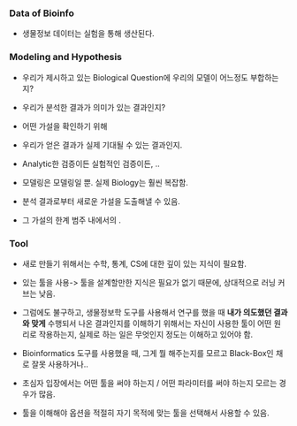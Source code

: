 
### Data of Bioinfo
- 생물정보 데이터는 실험을 통해 생산된다.

### Modeling and Hypothesis 

- 우리가 제시하고 있는 Biological Question에 우리의 모델이 어느정도 부합하는지?

- 우리가 분석한 결과가 의미가 있는 결과인지?
- 어떤 가설을 확인하기 위해 

- 우리가 얻은 결과가 실제 기대될 수 있는 결과인지.
- Analytic한 검증이든 실험적인 검증이든,  ..

- 모델링은 모델링일 뿐. 실제 Biology는 훨씬 복잡함.

- 분석 결과로부터 새로운 가설을 도출해낼 수 있음. 



- 그 가설의 한계 범주 내에서의 . 

### Tool
- 새로 만들기 위해서는 수학, 통계, CS에 대한 깊이 있는 지식이 필요함.
- 있는 툴을 사용-> 툴을 설계할만한 지식은 필요가 없기 때문에, 상대적으로 러닝 커브는 낮음.
- 그럼에도 불구하고, 생물정보학 도구를 사용해서 연구를 했을 때 **내가 의도했던 결과와 맞게** 수행되서 나온 결과인지를 이해하기 위해서는 자신이 사용한 툴이 어떤 원리로 작용하는지, 실제로 하는 일은 무엇인지 정도는 이해하고 있어야 함.  
   
- Bioinformatics 도구를 사용했을 때, 그게 뭘 해주는지를 모르고 Black-Box인 채로 잘못 사용하거나..

- 초심자 입장에서는 어떤 툴을 써야 하는지 / 어떤 파라미터를 써야 하는지 모르는 경우가 많음.

- 툴을 이해해야 옵션을 적절히 자기 목적에 맞는 툴을 선택해서 사용할 수 있음.

